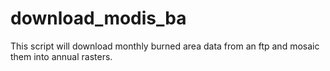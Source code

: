 # download_modis_ba

This script will download monthly burned area data from an ftp and mosaic them into annual rasters.
